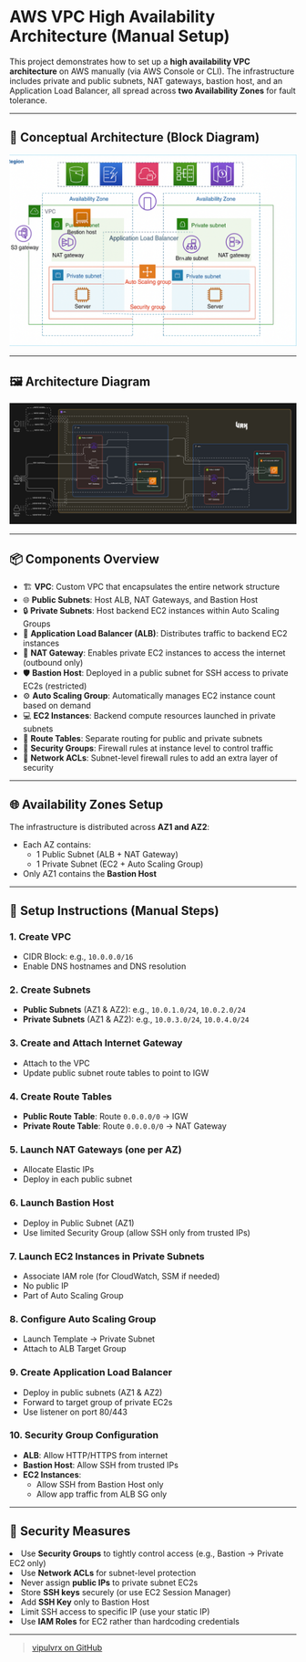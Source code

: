 # AWS VPC High Availability Architecture (Manual Setup)

This project demonstrates how to set up a **high availability VPC architecture** on AWS manually (via AWS Console or CLI). The infrastructure includes private and public subnets, NAT gateways, bastion host, and an Application Load Balancer, all spread across **two Availability Zones** for fault tolerance.

---
## 🧱 Conceptual Architecture (Block Diagram)


![AWS VPC Architecture](Images/AWS-VPC.png)

---

## 🖼️ Architecture Diagram


![AWS VPC Architecture](Images/VPC%20Architecture.png)

---

## 📦 Components Overview

- 🏗️ **VPC**: Custom VPC that encapsulates the entire network structure  
- 🌐 **Public Subnets**: Host ALB, NAT Gateways, and Bastion Host  
- 🔒 **Private Subnets**: Host backend EC2 instances within Auto Scaling Groups  
- 🎯 **Application Load Balancer (ALB)**: Distributes traffic to backend EC2 instances  
- 🚪 **NAT Gateway**: Enables private EC2 instances to access the internet (outbound only)  
- 🛡️ **Bastion Host**: Deployed in a public subnet for SSH access to private EC2s (restricted)  
- ⚙️ **Auto Scaling Group**: Automatically manages EC2 instance count based on demand  
- 💻 **EC2 Instances**: Backend compute resources launched in private subnets  
- 🧭 **Route Tables**: Separate routing for public and private subnets  
- 🔐 **Security Groups**: Firewall rules at instance level to control traffic  
- 🧱 **Network ACLs**: Subnet-level firewall rules to add an extra layer of security  


---

## 🌐 Availability Zones Setup

The infrastructure is distributed across **AZ1 and AZ2**:
- Each AZ contains:
  - 1 Public Subnet (ALB + NAT Gateway)
  - 1 Private Subnet (EC2 + Auto Scaling Group)
- Only AZ1 contains the **Bastion Host**

---

## 🚀 Setup Instructions (Manual Steps)

### 1. Create VPC
- CIDR Block: e.g., `10.0.0.0/16`
- Enable DNS hostnames and DNS resolution

### 2. Create Subnets
- **Public Subnets** (AZ1 & AZ2): e.g., `10.0.1.0/24`, `10.0.2.0/24`
- **Private Subnets** (AZ1 & AZ2): e.g., `10.0.3.0/24`, `10.0.4.0/24`

### 3. Create and Attach Internet Gateway
- Attach to the VPC
- Update public subnet route tables to point to IGW

### 4. Create Route Tables
- **Public Route Table**: Route `0.0.0.0/0` → IGW
- **Private Route Table**: Route `0.0.0.0/0` → NAT Gateway

### 5. Launch NAT Gateways (one per AZ)
- Allocate Elastic IPs
- Deploy in each public subnet

### 6. Launch Bastion Host
- Deploy in Public Subnet (AZ1)
- Use limited Security Group (allow SSH only from trusted IPs)

### 7. Launch EC2 Instances in Private Subnets
- Associate IAM role (for CloudWatch, SSM if needed)
- No public IP
- Part of Auto Scaling Group

### 8. Configure Auto Scaling Group
- Launch Template → Private Subnet
- Attach to ALB Target Group

### 9. Create Application Load Balancer
- Deploy in public subnets (AZ1 & AZ2)
- Forward to target group of private EC2s
- Use listener on port 80/443

### 10. Security Group Configuration
- **ALB**: Allow HTTP/HTTPS from internet
- **Bastion Host**: Allow SSH from trusted IPs
- **EC2 Instances**:
  - Allow SSH from Bastion Host only
  - Allow app traffic from ALB SG only

---

## 🔐 Security Measures

<li>Use <strong>Security Groups</strong> to tightly control access (e.g., Bastion → Private EC2 only)</li>
<li>Use <strong>Network ACLs</strong> for subnet-level protection</li>
<li>Never assign <strong>public IPs</strong> to private subnet EC2s</li>
<li>Store <strong>SSH keys</strong> securely (or use EC2 Session Manager)</li>
<li>Add <strong>SSH Key</strong> only to Bastion Host</li>
<li>Limit SSH access to specific IP (use your static IP)</li>
<li>Use <strong>IAM Roles</strong> for EC2 rather than hardcoding credentials</li>

---


> [vipulvrx on GitHub](https://github.com/vipulvrx)
